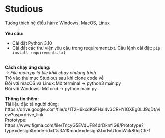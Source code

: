 # Studious
Tương thích hệ điều hành: Windows, MacOS, Linux <br>
<br>
<b>Yêu cầu:</b> <br>

 - Cài đặt Python 3.10
 - Cài đặt các thư viện yêu cầu trong requirement.txt. Câu lệnh cài đặt: `pip install requirements.txt`

<br>
<b>Cách chạy ứng dụng:</b> <br>
<i>-> File main.py là file khởi chạy chương trình</i> <br>
Trỏ vào thư mục Studious sau khi clone code về <br>
Đối với macOS và Linux: Mở terminal -> python3 main.py <br>
Đối với Windows: Mở cmd -> python main.py <br>
<br>
<b>Thông tin thêm:</b> <br>
Tài liệu đặc tả người dùng: https://drive.google.com/file/d/1T2H6kxdKoFHai4vGCRHYIOXEg0LJ9qDt/view?usp=drive_link <br>
Prototype: https://www.figma.com/file/TncyG5EVdUF84drDknYlG8/Prototype?type=design&node-id=0%3A1&mode=design&t=rIwU1omWck80ojCR-1 <br>
